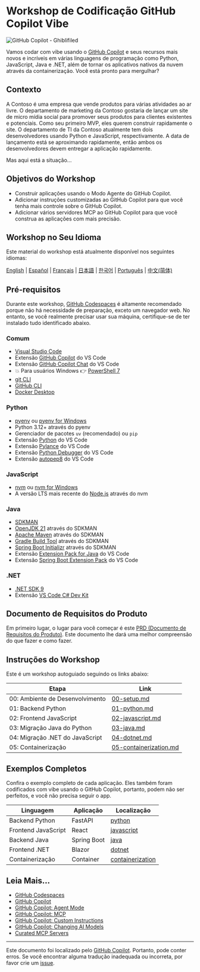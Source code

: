# Workshop de Codificação GitHub Copilot Vibe

![GitHub Copilot - Ghiblifiled](../../images/ghcp.jpg)

Vamos codar com vibe usando o [GitHub Copilot](https://docs.github.com/copilot/about-github-copilot/what-is-github-copilot) e seus recursos mais novos e incríveis em várias linguagens de programação como Python, JavaScript, Java e .NET, além de tornar os aplicativos nativos da nuvem através da containerização. Você está pronto para mergulhar?

## Contexto

A Contoso é uma empresa que vende produtos para várias atividades ao ar livre. O departamento de marketing da Contoso gostaria de lançar um site de micro mídia social para promover seus produtos para clientes existentes e potenciais. Como seu primeiro MVP, eles querem construir rapidamente o site. O departamento de TI da Contoso atualmente tem dois desenvolvedores usando Python e JavaScript, respectivamente. A data de lançamento está se aproximando rapidamente, então ambos os desenvolvedores devem entregar a aplicação rapidamente.

Mas aqui está a situação...

## Objetivos do Workshop

- Construir aplicações usando o Modo Agente do GitHub Copilot.
- Adicionar instruções customizadas ao GitHub Copilot para que você tenha mais controle sobre o GitHub Copilot.
- Adicionar vários servidores MCP ao GitHub Copilot para que você construa as aplicações com mais precisão.

## Workshop no Seu Idioma

Este material do workshop está atualmente disponível nos seguintes idiomas:

[English](../../README.md) | [Español](../es-es/) | [Français](../fr-fr/) | [日本語](../ja-jp/) | [한국어](../ko-kr/) | [Português](./README.md) | [中文(简体)](../zh-cn/)

## Pré-requisitos

Durante este workshop, [GitHub Codespaces](https://docs.github.com/en/codespaces/about-codespaces/what-are-codespaces) é altamente recomendado porque não há necessidade de preparação, exceto um navegador web. No entanto, se você realmente precisar usar sua máquina, certifique-se de ter instalado tudo identificado abaixo.

### Comum

- [Visual Studio Code](https://code.visualstudio.com/)
- Extensão [GitHub Copilot](https://marketplace.visualstudio.com/items?itemName=GitHub.copilot) do VS Code
- Extensão [GitHub Copilot Chat](https://marketplace.visualstudio.com/items?itemName=GitHub.copilot-chat) do VS Code
- 💥 Para usuários Windows 👉 [PowerShell 7](https://learn.microsoft.com/powershell/scripting/install/installing-powershell)
- [git CLI](https://git-scm.com/downloads)
- [GitHub CLI](https://cli.github.com/)
- [Docker Desktop](https://docs.docker.com/get-started/introduction/get-docker-desktop/)

### Python

- [pyenv](https://github.com/pyenv/pyenv) ou [pyenv for Windows](https://github.com/pyenv-win/pyenv-win)
- Python 3.12+ através do pyenv
- Gerenciador de pacotes `uv` (recomendado) ou `pip`
- Extensão [Python](https://marketplace.visualstudio.com/items/?itemName=ms-python.python) do VS Code
- Extensão [Pylance](https://marketplace.visualstudio.com/items/?itemName=ms-python.vscode-pylance) do VS Code
- Extensão [Python Debugger](https://marketplace.visualstudio.com/items/?itemName=ms-python.debugpy) do VS Code
- Extensão [autopep8](https://marketplace.visualstudio.com/items/?itemName=ms-python.autopep8) do VS Code

### JavaScript

- [nvm](https://github.com/nvm-sh/nvm) ou [nvm for Windows](https://github.com/coreybutler/nvm-windows)
- A versão LTS mais recente do [Node.js](https://nodejs.org/) através do nvm

### Java

- [SDKMAN](https://sdkman.io/)
- [OpenJDK 21](https://learn.microsoft.com/java/openjdk/download) através do SDKMAN
- [Apache Maven](https://maven.apache.org/download.cgi) através do SDKMAN
- [Gradle Build Tool](https://docs.gradle.org/current/userguide/installation.html) através do SDKMAN
- [Spring Boot Initializr](https://docs.spring.io/spring-boot/cli/installation.html) através do SDKMAN
- Extensão [Extension Pack for Java](https://marketplace.visualstudio.com/items/?itemName=vscjava.vscode-java-pack) do VS Code
- Extensão [Spring Boot Extension Pack](https://marketplace.visualstudio.com/items/?itemName=vmware.vscode-boot-dev-pack) do VS Code

### .NET

- [.NET SDK 9](https://dotnet.microsoft.com/download/dotnet/9.0)
- Extensão [VS Code C# Dev Kit](https://marketplace.visualstudio.com/items/?itemName=ms-dotnettools.csdevkit)

## Documento de Requisitos do Produto

Em primeiro lugar, o lugar para você começar é este [PRD (Documento de Requisitos do Produto)](./product-requirements.md). Este documento lhe dará uma melhor compreensão do que fazer e como fazer.

## Instruções do Workshop

Este é um workshop autoguiado seguindo os links abaixo:

| Etapa                                    | Link                                                    |
|------------------------------------------|---------------------------------------------------------|
| 00: Ambiente de Desenvolvimento         | [00-setup.md](./docs/00-setup.md)                       |
| 01: Backend Python                      | [01-python.md](./docs/01-python.md)                     |
| 02: Frontend JavaScript                 | [02-javascript.md](./docs/02-javascript.md)             |
| 03: Migração Java do Python             | [03-java.md](./docs/03-java.md)                         |
| 04: Migração .NET do JavaScript         | [04-dotnet.md](./docs/04-dotnet.md)                     |
| 05: Containerização                     | [05-containerization.md](./docs/05-containerization.md) |

## Exemplos Completos

Confira o exemplo completo de cada aplicação. Eles também foram codificados com vibe usando o GitHub Copilot, portanto, podem não ser perfeitos, e você não precisa seguir o app.

| Linguagem           | Aplicação   | Localização                          |
|---------------------|-------------|--------------------------------------|
| Backend Python      | FastAPI     | [python](./complete/python/)         |
| Frontend JavaScript | React       | [javascript](./complete/javascript/) |
| Backend Java        | Spring Boot | [java](./complete/java/)             |
| Frontend .NET       | Blazor      | [dotnet](./complete/dotnet/)         |
| Containerização     | Container   | [containerization](./complete/)      |

## Leia Mais...

- [GitHub Codespaces](https://docs.github.com/en/codespaces/about-codespaces/what-are-codespaces)
- [GitHub Copilot](https://docs.github.com/en/copilot/about-github-copilot/what-is-github-copilot)
- [GitHub Copilot: Agent Mode](https://code.visualstudio.com/blogs/2025/04/07/agentMode)
- [GitHub Copilot: MCP](https://code.visualstudio.com/blogs/2025/05/12/agent-mode-meets-mcp)
- [GitHub Copilot: Custom Instructions](https://code.visualstudio.com/docs/copilot/copilot-customization)
- [GitHub Copilot: Changing AI Models](https://docs.github.com/en/copilot/using-github-copilot/ai-models/changing-the-ai-model-for-copilot-chat?tool=vscode)
- [Curated MCP Servers](https://github.com/modelcontextprotocol/servers)
---

Este documento foi localizado pelo [GitHub Copilot](https://docs.github.com/copilot/about-github-copilot/what-is-github-copilot). Portanto, pode conter erros. Se você encontrar alguma tradução inadequada ou incorreta, por favor crie um [issue](../../issues).
